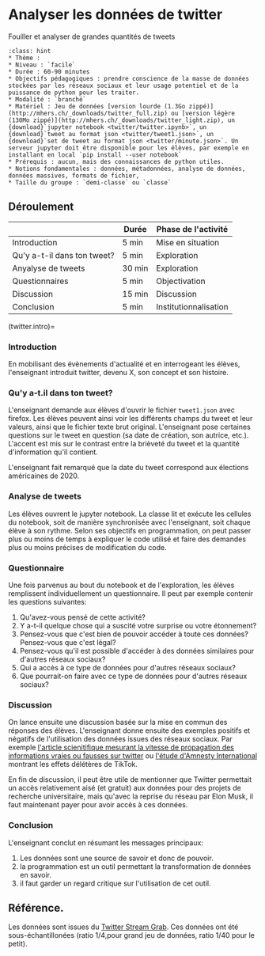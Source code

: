 # Analyser les données de twitter


Fouiller et analyser de grandes quantités de tweets



```{admonition} Analyser les données de twitter
:class: hint
* Thème : 
* Niveau : `facile`
* Durée : 60-90 minutes
* Objectifs pédagogiques : prendre conscience de la masse de données stockées par les réseaux sociaux et leur usage potentiel et de la puissance de python pour les traiter.
* Modalité : `branché`
* Matériel : Jeu de données [version lourde (1.3Go zippé)](http://mhers.ch/_downloads/twitter_full.zip) ou [version légère (130Mo zippé)](http://mhers.ch/_downloads/twitter_light.zip), un {download}`jupyter notebook <twitter/twitter.ipynb>`, un {download}`tweet au format json <twitter/tweet1.json>`, un {download}`set de tweet au format json <twitter/minute.json>`. Un serveur jupyter doit être disponible pour les élèves, par exemple en installant en local `pip install --user notebook` 
* Prérequis : aucun, mais des connaissances de python utiles. 
* Notions fondamentales : données, métadonnées, analyse de données, données massives, formats de fichier, 
* Taille du groupe : `demi-classe` ou `classe`

```


## Déroulement

|                             | Durée  | Phase de l'activité | 
|-----------------------------|------- |---------------------|
| Introduction                | 5 min  | Mise en situation |
| Qu'y a-t-il dans ton tweet? | 5 min  | Exploration       |
| Anyalyse de tweets          | 30 min | Exploration       |
| Questionnaires              | 5 min  | Objectivation     |
| Discussion                  | 15 min | Discussion        |
| Conclusion                  | 5 min  | Institutionnalisation |

(twitter.intro)=
### Introduction 

En mobilisant des évènements d'actualité et en interrogeant les élèves, l'enseignant
introduit twitter, devenu X, son concept et son histoire. 

### Qu'y a-t.il dans ton tweet?
L'enseignant demande aux élèves d'ouvrir le fichier `tweet1.json` avec firefox. Les élèves peuvent ainsi voir les
différents champs du tweet et leur valeurs, ainsi que le fichier texte brut original. L'enseignant pose certaines
questions sur le tweet en question (sa date de création, son autrice, etc.). L'accent est mis sur le contrast entre
la brièveté du tweet et la quantité d'information qu'il contient.

L'enseignant fait remarqué que la date du tweet correspond aux élections américaines de 2020. 

### Analyse de tweets

Les élèves ouvrent le jupyter notebook. La classe lit et exécute les cellules du notebook, soit de manière
synchronisée avec l'enseignant, soit chaque élève à son rythme. Selon ses objectifs en programmation, on peut
passer plus ou moins de temps à expliquer le code utilisé et faire des demandes plus ou moins précises de
modification du code. 

### Questionnaire

Une fois parvenus au bout du notebook et de l'exploration, les élèves remplissent individuellement un questionnaire. Il peut par exemple contenir les questions suivantes: 
 1. Qu'avez-vous pensé de cette activité?
 1. Y a-t-il quelque chose qui a suscité votre surprise ou votre étonnement?
 1. Pensez-vous que c'est bien de pouvoir accéder à toute ces données? Pensez-vous que c'est légal?
 1. Pensez-vous qu'il est possible d'accéder à des données similaires pour d'autres réseaux sociaux?
 1. Qui a accès à ce type de données pour d'autres réseaux sociaux?
 1. Que pourrait-on faire avec ce type de données pour d'autres réseaux sociaux?

### Discussion

On lance ensuite une discussion basée sur la mise en commun des réponses des élèves. L'enseignant donne ensuite des
exemples positifs et négatifs de l'utilisation des données issues des réseaux sociaux. Par exemple [l'article
scienitifique mesurant la vitesse de propagation des informations vraies ou fausses sur twitter](https://www.science.org/doi/full/10.1126/science.aap9559) ou [l'étude d'Amnesty International](https://www.amnesty.org/fr/latest/news/2023/11/tiktok-risks-pushing-children-towards-harmful-content/) montrant les effets délétères de TikTok. 

En fin de discussion, il peut être utile de mentionner que Twitter permettait un accès relativement aisé (et gratuit)
aux données pour des projets de recherche universitaire, mais qu'avec la reprise du réseau par Elon Musk, il faut
maintenant payer pour avoir accès à ces données. 

### Conclusion

L'enseignant conclut en résumant les messages principaux:
 1. Les données sont une source de savoir et donc de pouvoir.
 1. la programmation est un outil permettant la transformation de données en savoir.
 1. il faut garder un regard critique sur l'utilisation de cet outil. 


## Référence.

Les données sont issues du [Twitter Stream Grab](https://archive.org/details/twitterstream). Ces données ont été sous-échantillonées (ratio 1/4,pour grand jeu de données, ratio 1/40 pour le petit). 
